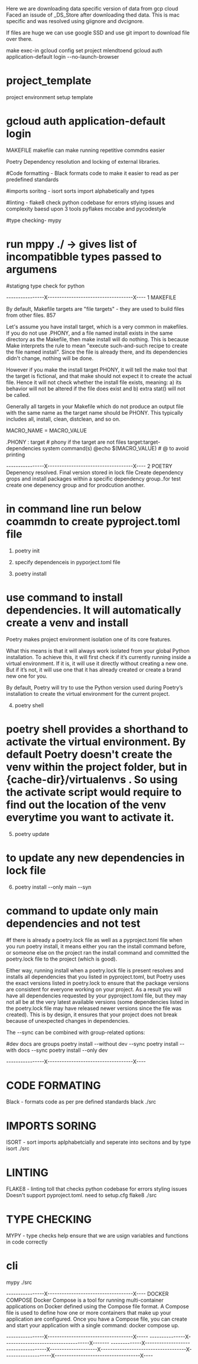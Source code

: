 Here we are downloading data specific version of data from gcp cloud
Faced an issude of _DS_Store after downloading thed data. This is mac specific and was resolved using giignore and dvcignore.

If files are huge we can use google SSD and use git import to download file over there.

make exec-in
gcloud config set project mlendtoend
gcloud auth application-default login --no-launch-browser




# project_template
project environment setup template

# gcloud auth application-default login

MAKEFILE
makefile can make running repetitive commdns easier

Poetry
Dependency resolution and locking of external libraries.

#Code formatting - Black
formats code to make it easier to read as per predefined standards

#imports soritng - isort
sorts import alphabetically and types


#linting -  flake8
check python codebase for errors stlying issues and complexity baesd upon 3 tools
pyflakes mccabe and pycodestyle

#type checking- mypy
# run mppy ./<package name>  -> gives list of incompatibble types passed to argumens
#statigng  type check for python

----------------X------------------------------------X----
1 MAKEFILE


By default, Makefile targets are "file targets" - they are used to build files from other files. 857

Let's assume you have install target, which is a very common in makefiles. If you do not use .PHONY, and a file named install exists in the same directory as the Makefile, then make install will do nothing. This is because Make interprets the rule to mean "execute such-and-such recipe to create the file named install". Since the file is already there, and its dependencies didn't change, nothing will be done.

However if you make the install target PHONY, it will tell the make tool that the target is fictional, and that make should not expect it to create the actual file. Hence it will not check whether the install file exists, meaning: a) its behavior will not be altered if the file does exist and b) extra stat() will not be called.

Generally all targets in your Makefile which do not produce an output file with the same name as the target name should be PHONY. This typically includes all, install, clean, distclean, and so on.

MACRO_NAME  = MACRO_VALUE

.PHONY : target # phony if the target are not files
target:target-dependencies
    system command(s)
    @echo $(MACRO_VALUE)  # @ to avoid printing


----------------X------------------------------------X----
2 POETRY
Depenency resolved. Final version stored in lock file
Create dependency grops and install packages within a specific dependency group..for test create one depenency group and for prodcution another.

# in command line run below coammdn to create pyproject.toml file 
1. poetry init 

2. specify dependenceis in pyporject.toml file
3. poetry install 
# use command to install dependencies. It will automatically create a venv and install
Poetry makes project environment isolation one of its core features.

What this means is that it will always work isolated from your global Python installation. To achieve this, it will first check if it’s currently running inside a virtual environment. If it is, it will use it directly without creating a new one. But if it’s not, it will use one that it has already created or create a brand new one for you.

By default, Poetry will try to use the Python version used during Poetry’s installation to create the virtual environment for the current project.

4. poetry shell

# poetry shell provides a shorthand to activate the virtual environment. By default Poetry doesn't create the venv within the project folder, but in {cache-dir}/virtualenvs . So using the activate script would require to find out the location of the venv everytime you want to activate it.

5. poetry update
# to update any new dependencies in lock file

6. poetry install --only main --syn
# command to update only main dependencies and not test

<!-- Poetry install
Creates a poetry.lock file. This file is automatically updated when poetry add is run to install new dependencies, poetry update is run to update dependency versions, or poetry lock is run to check for conflicts.
Poetry update
Fetches the latest matching versions for dependencies and updates the lock file with the new versions. This is similar to deleting the poetry.lock file and running poetry install again. -->

#f there is already a poetry.lock file as well as a pyproject.toml file when you run poetry install, it means either you ran the install command before, or someone else on the project ran the install command and committed the poetry.lock file to the project (which is good).

Either way, running install when a poetry.lock file is present resolves and installs all dependencies that you listed in pyproject.toml, but Poetry uses the exact versions listed in poetry.lock to ensure that the package versions are consistent for everyone working on your project. As a result you will have all dependencies requested by your pyproject.toml file, but they may not all be at the very latest available versions (some dependencies listed in the poetry.lock file may have released newer versions since the file was created). This is by design, it ensures that your project does not break because of unexpected changes in dependencies.

The --sync can be combined with group-related options:

#dev docs are groups
poetry install --without dev --sync
poetry install --with docs --sync
poetry install --only dev

----------------X------------------------------------X----
# CODE FORMATING
Black - formats code as per pre defined standards 
black ./src

# IMPORTS SORING
ISORT - sort imports aplphabetcially and seperate into secitons and by type
isort ./src


# LINTING
FLAKE8 - linting toll that checks python codebase for errors styling issues
Doesn't support pyproject.toml. need to setup.cfg
flake8 ./src

# TYPE CHECKING
MYPY - type checks help ensure that we are usign variables and functions in code correctly
# cli
mypy ./src

----------------X------------------------------------X----
DOCKER COMPOSE
Docker Compose is a tool for running multi-container applications on Docker defined using the Compose file format. A Compose file is used to define how one or more containers that make up your application are configured. Once you have a Compose file, you can create and start your application with a single command: docker compose up.



----------------X------------------------------------X-----
---------------X------------------------------------X-------
-------------X------------------------------------X--------------------X------------------------------------X--------------------X------------------------------------X----